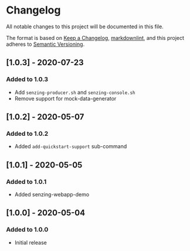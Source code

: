 # Changelog

All notable changes to this project will be documented in this file.

The format is based on [Keep a Changelog](https://keepachangelog.com/en/1.0.0/),
[markdownlint](https://dlaa.me/markdownlint/),
and this project adheres to [Semantic Versioning](https://semver.org/spec/v2.0.0.html).

## [1.0.3] - 2020-07-23

### Added to 1.0.3

- Add `senzing-producer.sh` and `senzing-console.sh`
- Remove support for mock-data-generator

## [1.0.2] - 2020-05-07

### Added to 1.0.2

- Added `add-quickstart-support` sub-command

## [1.0.1] - 2020-05-05

### Added to 1.0.1

- Added senzing-webapp-demo

## [1.0.0] - 2020-05-04

### Added to 1.0.0

- Initial release
